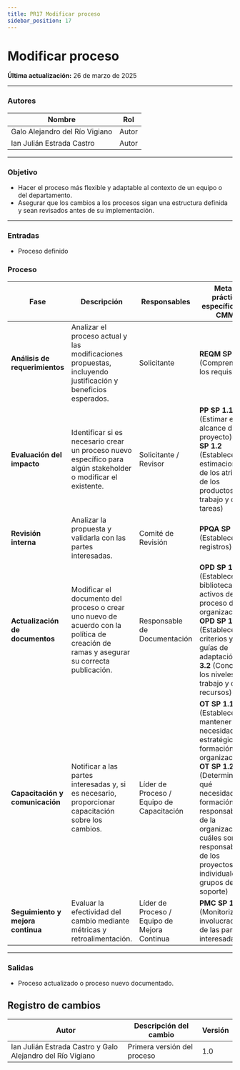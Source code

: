 ```yaml
---
title: PR17 Modificar proceso
sidebar_position: 17
---
```


# Modificar proceso

**Última actualización:** 26 de marzo de 2025

---

### Autores

| Nombre                      | Rol      |
| --------------------------- | -------- |
| Galo Alejandro del Río Vigiano | Autor    |
| Ian Julián Estrada Castro     | Autor |

---

### Objetivo

- Hacer el proceso más flexible y adaptable al contexto de un equipo o del departamento.
- Asegurar que los cambios a los procesos sigan una estructura definida y sean revisados antes de su implementación.

--- 

### Entradas 

- Proceso definido

### Proceso


| Fase                     | Descripción                                                                                                                                       | Responsables                         | Meta y práctica específica del CMMI                           |
|--------------------------|---------------------------------------------------------------------------------------------------------------------------------------------------|--------------------------------------|--------------------------------------------------------------|
| **Análisis de requerimientos** | Analizar el proceso actual y las modificaciones propuestas, incluyendo justificación y beneficios esperados.                              | Solicitante                          | **REQM SP 1.1** (Comprender los requisitos)                      |
| **Evaluación del impacto**   | Identificar si es necesario crear un proceso nuevo específico para algún stakeholder o modificar el existente.                              | Solicitante / Revisor                | **PP SP 1.1** (Estimar el alcance del proyecto) **PP SP 1.2** (Establecer las estimaciones de los atributos de los productos de trabajo y de las tareas) |
| **Revisión interna**         | Analizar la propuesta y validarla con las partes interesadas.                                                                                | Comité de Revisión                   | **PPQA SP 2.2** (Establecer los registros) |
| **Actualización de documentos** | Modificar el documento del proceso o crear uno nuevo de acuerdo con la política de creación de ramas y asegurar su correcta publicación. | Responsable de Documentación         | **OPD SP 1.5** (Establecer la biblioteca de activos de proceso de la organización) **OPD SP 1.3** (Establecer los criterios y las guías de adaptación) **PP 3.2** (Conciliar los niveles de trabajo y de recursos) |
| **Capacitación y comunicación** | Notificar a las partes interesadas y, si es necesario, proporcionar capacitación sobre los cambios.                                     | Líder de Proceso / Equipo de Capacitación | **OT SP 1.1** (Establecer y mantener las necesidades estratégicas de formación de la organización) **OT SP 1.2** (Determinar qué necesidades de formación son responsabilidad de la organización y cuáles son responsabilidad de los proyectos individuales o grupos de soporte) |
| **Seguimiento y mejora continua** | Evaluar la efectividad del cambio mediante métricas y retroalimentación.                                                             | Líder de Proceso / Equipo de Mejora Continua | **PMC SP 1.5** (Monitorizar la involucración de las partes interesadas) |

---

### Salidas

- Proceso actualizado o proceso nuevo documentado.

## Registro de cambios

| Autor                         | Descripción del cambio                 | Versión |
| ----------------------------- | -------------------------------------- | ------- |
| Ian Julián Estrada Castro y Galo Alejandro del Río Vigiano | Primera versión del proceso | 1.0     |